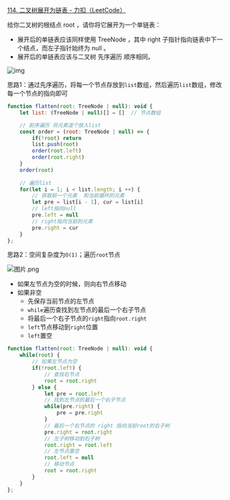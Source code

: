 [114. 二叉树展开为链表 - 力扣（LeetCode）](https://leetcode.cn/problems/flatten-binary-tree-to-linked-list/submissions/)

给你二叉树的根结点 root ，请你将它展开为一个单链表：

* 展开后的单链表应该同样使用 TreeNode ，其中 right 子指针指向链表中下一个结点，而左子指针始终为 null 。
* 展开后的单链表应该与二叉树 先序遍历 顺序相同。

![img](https://assets.leetcode.com/uploads/2021/01/14/flaten.jpg)

思路1：通过先序遍历，将每一个节点存放到`list`数组，然后遍历`list`数组，修改每一个节点的指向即可

```js
function flatten(root: TreeNode | null): void {
    let list: (TreeNode | null)[] = []  // 节点数组

    // 前序遍历 将元素逐个放入list
    const order = (root: TreeNode | null) => {
        if(!root) return
        list.push(root)
        order(root.left)
        order(root.right)
    }
    order(root)
    
    // 遍历list
    for(let i = 1; i < list.length; i ++) {
        // 获取前一个元素  和当前循环的元素
        let pre = list[i - 1], cur = list[i]
        // left指向null
        pre.left = null
        // right指向当前的元素
        pre.right = cur
    }
};
```

思路2：空间复杂度为`O(1)`；遍历`root`节点

![图片.png](https://pic.leetcode-cn.com/1652689701-Llfegx-%E5%9B%BE%E7%89%87.png)

* 如果左节点为空的时候，则向右节点移动
* 如果非空
  * 先保存当前节点的左节点
  * `while`遍历查找到左节点的最后一个右子节点
  * 将最后一个右子节点的`right`指向`root.right`
  * `left`节点移动到`right`位置
  * `left`置空

```js
function flatten(root: TreeNode | null): void {
    while(root) {
        // 如果左节点为空
        if(!root.left) {
            // 查找右节点
            root = root.right
        } else {
            let pre = root.left
            // 找到左节点的最后一个右子节点
            while(pre.right) {
                pre = pre.right
            }
            // 最后一个右节点的 right 指向当前root的右子树
            pre.right = root.right
            // 左子树移动到右子树
            root.right = root.left
            // 左节点置空
            root.left = null
            // 移动节点
            root = root.right
        }
    }
};
```


